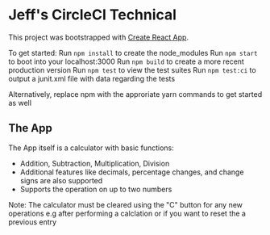 # Jeff's CircleCI Technical

This project was bootstrapped with [Create React App](https://github.com/facebook/create-react-app).

To get started:
Run `npm install` to create the node_modules
Run `npm start` to boot into your localhost:3000
Run `npm build` to create a more recent production version
Run `npm test` to view the test suites
Run `npm test:ci` to output a junit.xml file with data regarding the tests

Alternatively, replace npm with the approriate yarn commands to get started as well

## The App

The App itself is a calculator with basic functions:

- Addition, Subtraction, Multiplication, Division
- Additional features like decimals, percentage changes, and change signs are also supported
- Supports the operation on up to two numbers

Note: The calculator must be cleared using the "C" button for any new operations e.g after performing a calclation or if you want to reset the a previous entry
